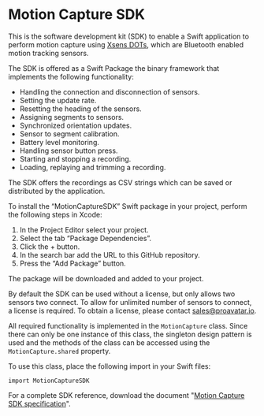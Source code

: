 # Motion Capture SDK

This is the software development kit (SDK) to enable a Swift application to perform motion capture using [Xsens DOTs](https://www.xsens.com/xsens-dot), which are Bluetooth enabled motion tracking sensors.

The SDK is offered as a Swift Package the binary framework that implements the following functionality:
* Handling the connection and disconnection of sensors.
* Setting the update rate.
* Resetting the heading of the sensors.
* Assigning segments to sensors.
* Synchronized orientation updates.
* Sensor to segment calibration.
* Battery level monitoring.
* Handling sensor button press.
* Starting and stopping a recording.
* Loading, replaying and trimming a recording.

The SDK offers the recordings as CSV strings which can be saved or distributed by the application.

To install the “MotionCaptureSDK” Swift package in your project, perform the following steps in Xcode:
1. In the Project Editor select your project.
2. Select the tab “Package Dependencies”.
3. Click the + button.
4. In the search bar add the URL to this GitHub repository.
5. Press the “Add Package” button.

The package will be downloaded and added to your project.

By default the SDK can be used without a license, but only allows two sensors two connect. To allow for unlimited number of sensors to connect, a license is required. To obtain a license, please contact [sales@proavatar.io](mailto:sales@proavatar.io?subject=Motion%20Capture%20SDK%20license%20request).

All required functionality is implemented in the `MotionCapture` class. Since there can only be one instance of this class, the singleton design pattern is used and the methods of the class can be accessed using the `MotionCapture.shared` property.

To use this class, place the following import in your Swift files:

```
import MotionCaptureSDK
```

For a complete SDK reference, download the document "[Motion Capture SDK specification](https://docs.google.com/document/d/10cavga-9EazuCiSZettPT0Egue0vIeErZkD-4jK9fjE/export?format=pdf)".
